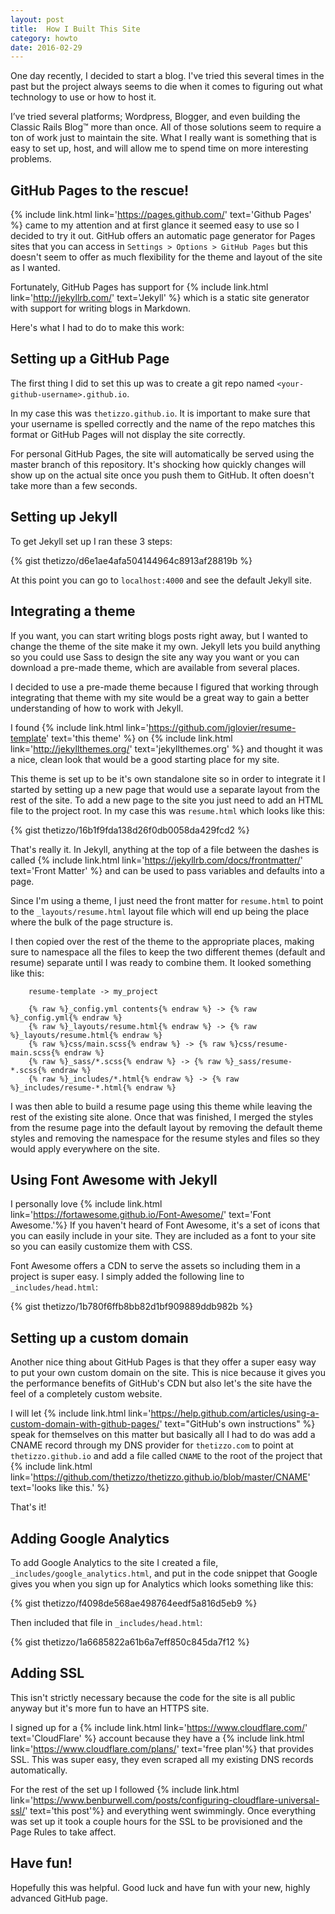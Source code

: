 ```yaml
---
layout: post
title:  How I Built This Site
category: howto
date: 2016-02-29
---
```


One day recently, I decided to start a blog. I've tried this several times in the past but the project always seems to die when it comes to figuring out what technology to use or how to host it.

I’ve tried several platforms; Wordpress, Blogger, and even building the Classic Rails Blog™️ more than once. All of those solutions seem to require a ton of work just to maintain the site.  What I really want is something that is easy to set up, host, and will allow me to spend time on more interesting problems.

## GitHub Pages to the rescue!

{% include link.html link='https://pages.github.com/' text='Github Pages' %} came to my attention and at first glance it seemed easy to use so I decided to try it out. GitHub offers an automatic page generator for Pages sites that you can access in `Settings > Options > GitHub Pages` but this doesn't seem to offer as much flexibility for the theme and layout of the site as I wanted.

Fortunately, GitHub Pages has support for {% include link.html link='http://jekyllrb.com/' text='Jekyll' %} which is a static site generator with support for writing blogs in Markdown.

Here's what I had to do to make this work:

## Setting up a GitHub Page

The first thing I did to set this up was to create a git repo named `<your-github-username>.github.io`.

In my case this was `thetizzo.github.io`. It is important to make sure that your username is spelled correctly and the name of the repo matches this format or GitHub Pages will not display the site correctly.

For personal GitHub Pages, the site will automatically be served using the master branch of this repository.  It's shocking how quickly changes will show up on the actual site once you push them to GitHub.  It often doesn't take more than a few seconds.

## Setting up Jekyll

To get Jekyll set up I ran these 3 steps:

{% gist thetizzo/d6e1ae4afa504144964c8913af28819b %}

At this point you can go to `localhost:4000` and see the default Jekyll site.

## Integrating a theme

If you want, you can start writing blogs posts right away, but I wanted to change the theme of the site make it my own. Jekyll lets you build anything so you could use Sass to design the site any way you want or you can download a pre-made theme, which are available from several places.

I decided to use a pre-made theme because I figured that working through integrating that theme with my site would be a great way to gain a better understanding of how to work with Jekyll.

I found {% include link.html link='https://github.com/jglovier/resume-template' text='this theme' %} on {% include link.html link='http://jekyllthemes.org/' text='jekyllthemes.org' %} and thought it was a nice, clean look that would be a good starting place for my site.

This theme is set up to be it's own standalone site so in order to integrate it I started by setting up a new page that would use a separate layout from the rest of the site.  To add a new page to the site you just need to add an HTML file to the project root. In my case this was `resume.html` which looks like this:

{% gist thetizzo/16b1f9fda138d26f0db0058da429fcd2 %}

That's really it.  In Jekyll, anything at the top of a file between the dashes is called {% include link.html link='https://jekyllrb.com/docs/frontmatter/' text='Front Matter' %} and can be used to pass variables and defaults into a page.  

Since I'm using a theme, I just need the front matter for `resume.html` to point to the `_layouts/resume.html` layout file which will end up being the place where the bulk of the page structure is.

I then copied over the rest of the theme to the appropriate places, making sure to namespace all the files to keep the two different themes (default and resume) separate until I was ready to combine them.  It looked something like this:

```
    resume-template -> my_project

    {% raw %}_config.yml contents{% endraw %} -> {% raw %}_config.yml{% endraw %}
    {% raw %}_layouts/resume.html{% endraw %} -> {% raw %}_layouts/resume.html{% endraw %}
    {% raw %}css/main.scss{% endraw %} -> {% raw %}css/resume-main.scss{% endraw %}
    {% raw %}_sass/*.scss{% endraw %} -> {% raw %}_sass/resume-*.scss{% endraw %}
    {% raw %}_includes/*.html{% endraw %} -> {% raw %}_includes/resume-*.html{% endraw %}
```

I was then able to build a resume page using this theme while leaving the rest of the existing site alone. Once that was finished, I merged the styles from the resume page into the default layout by removing the default theme styles and removing the namespace for the resume styles and files so they would apply everywhere on the site.

## Using Font Awesome with Jekyll

I personally love {% include link.html link='https://fortawesome.github.io/Font-Awesome/' text='Font Awesome.'%} If you haven't heard of Font Awesome, it's a set of icons that you can easily include in your site.  They are included as a font to your site so you can easily customize them with CSS.

Font Awesome offers a CDN to serve the assets so including them in a project is super easy.  I simply added the following line to `_includes/head.html`:

{% gist thetizzo/1b780f6ffb8bb82d1bf909889ddb982b %}

## Setting up a custom domain

Another nice thing about GitHub Pages is that they offer a super easy way to put your own custom domain on the site.  This is nice because it gives you the performance benefits of GitHub's CDN but also let's the site have the feel of a completely custom website.

I will let {% include link.html link='https://help.github.com/articles/using-a-custom-domain-with-github-pages/' text="GitHub's own instructions" %} speak for themselves on this matter but basically all I had to do was add a CNAME record through my DNS provider for `thetizzo.com` to point at `thetizzo.github.io` and add a file called `CNAME` to the root of the project that {% include link.html link='https://github.com/thetizzo/thetizzo.github.io/blob/master/CNAME' text='looks like this.' %}

That's it!

## Adding Google Analytics

To add Google Analytics to the site I created a file, `_includes/google_analytics.html`, and put in the code snippet that Google gives you when you sign up for Analytics which looks something like this:

{% gist thetizzo/f4098de568ae498764eedf5a816d5eb9 %}

Then included that file in `_includes/head.html`:

{% gist thetizzo/1a6685822a61b6a7eff850c845da7f12 %}

## Adding SSL

This isn't strictly necessary because the code for the site is all public anyway but it's more fun to have an HTTPS site.

I signed up for a {% include link.html link='https://www.cloudflare.com/' text='CloudFlare' %} account because they have a {% include link.html link='https://www.cloudflare.com/plans/' text='free plan'%} that provides SSL.  This was super easy, they even scraped all my existing DNS records automatically.

For the rest of the set up I followed {% include link.html link='https://www.benburwell.com/posts/configuring-cloudflare-universal-ssl/' text='this post'%} and everything went swimmingly.  Once everything was set up it took a couple hours for the SSL to be provisioned and the Page Rules to take affect.

## Have fun!

Hopefully this was helpful.  Good luck and have fun with your new, highly advanced GitHub page.
